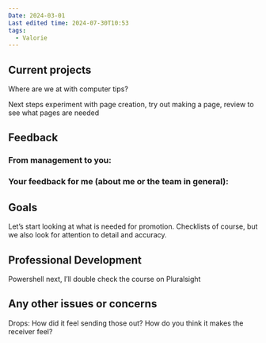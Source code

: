```yaml
---
Date: 2024-03-01
Last edited time: 2024-07-30T10:53
tags:
  - Valorie
---
```

## Current projects

Where are we at with computer tips?

Next steps experiment with page creation, try out making a page, review to see what pages are needed

  

## Feedback

### From management to you:

  

### Your feedback for me (about me or the team in general):

  

## Goals

Let’s start looking at what is needed for promotion. Checklists of course, but we also look for attention to detail and accuracy.

## Professional Development

Powershell next, I’ll double check the course on Pluralsight

## Any other issues or concerns

Drops: How did it feel sending those out? How do you think it makes the receiver feel?